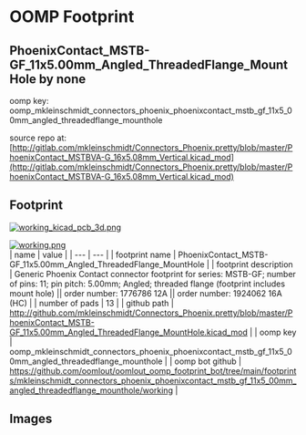 # OOMP Footprint  
## PhoenixContact_MSTB-GF_11x5.00mm_Angled_ThreadedFlange_MountHole  by none  
  
oomp key: oomp_mkleinschmidt_connectors_phoenix_phoenixcontact_mstb_gf_11x5_00mm_angled_threadedflange_mounthole  
  
source repo at: [http://gitlab.com/mkleinschmidt/Connectors_Phoenix.pretty/blob/master/PhoenixContact_MSTBVA-G_16x5.08mm_Vertical.kicad_mod](http://gitlab.com/mkleinschmidt/Connectors_Phoenix.pretty/blob/master/PhoenixContact_MSTBVA-G_16x5.08mm_Vertical.kicad_mod)  
## Footprint  
  
[![working_kicad_pcb_3d.png](working_kicad_pcb_3d_600.png)](working_kicad_pcb_3d.png)  
  
[![working.png](working_600.png)](working.png)  
| name | value | 
| --- | --- | 
| footprint name | PhoenixContact_MSTB-GF_11x5.00mm_Angled_ThreadedFlange_MountHole | 
| footprint description | Generic Phoenix Contact connector footprint for series: MSTB-GF; number of pins: 11; pin pitch: 5.00mm; Angled; threaded flange (footprint includes mount hole) || order number: 1776786 12A || order number: 1924062 16A (HC) | 
| number of pads | 13 | 
| github path | http://github.com/mkleinschmidt/Connectors_Phoenix.pretty/blob/master/PhoenixContact_MSTB-GF_11x5.00mm_Angled_ThreadedFlange_MountHole.kicad_mod | 
| oomp key | oomp_mkleinschmidt_connectors_phoenix_phoenixcontact_mstb_gf_11x5_00mm_angled_threadedflange_mounthole | 
| oomp bot github | https://github.com/oomlout/oomlout_oomp_footprint_bot/tree/main/footprints/mkleinschmidt_connectors_phoenix_phoenixcontact_mstb_gf_11x5_00mm_angled_threadedflange_mounthole/working | 
## Images  
